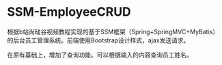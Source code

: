 # SSM-EmployeeCRUD

根据b站尚硅谷视频教程实现的基于SSM框架（Spring+SpringMVC+MyBatis）的后台员工管理系统。前端使用Bootstrap设计样式，ajax发送请求。

在原有基础上，增加了查询功能。可以根据输入的内容查询员工姓名。
